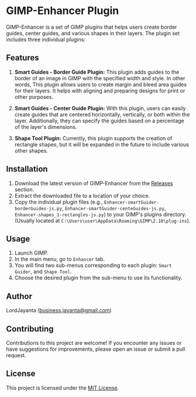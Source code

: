 # GIMP-Enhancer Plugin

GIMP-Enhancer is a set of GIMP plugins that helps users create border guides, center guides, and various shapes in their layers. The plugin set includes three individual plugins:

## Features

1. **Smart Guides - Border Guide Plugin:** This plugin adds guides to the border of an image in GIMP with the specified width and style. In other words, This plugin allows users to create margin and bleed area guides for their layers. It helps with aligning and preparing designs for print or other purposes.

2. **Smart Guides - Center Guide Plugin:** With this plugin, users can easily create guides that are centered horizontally, vertically, or both within the layer. Additionally, they can specify the guides based on a percentage of the layer's dimensions.

3. **Shape Tool Plugin:** Currently, this plugin supports the creation of rectangle shapes, but it will be expanded in the future to include various other shapes.

## Installation

1. Download the latest version of GIMP-Enhancer from the [Releases](https://github.com/LordJayanta/GIMP-Enhancer) section.
2. Extract the downloaded file to a location of your choice.
3. Copy the individual plugin files (e.g., `Enhancer-smartGuider-borderGuides-js.py`, `Enhancer-smartGuider-centeGuides-js.py`, `Enhancer-shapes_1-rectangles-js.py`) to your GIMP's plugins directory. (Usually located at `C:\Users\user\AppData\Roaming\GIMP\2.10\plug-ins`).



## Usage

1. Launch GIMP.
2. In the main menu, go to `Enhancer` tab.
3. You will find two sub-menus corresponding to each plugin: `Smart Guider`, and `Shape Tool`.
4. Choose the desired plugin from the sub-menu to use its functionality.


## Author

LordJayanta (business.jayanta@gmail.com)

## Contributing

Contributions to this project are welcome! If you encounter any issues or have suggestions for improvements, please open an issue or submit a pull request.


## License

This project is licensed under the [MIT License](https://github.com/LordJayanta/GIMP-Enhancer).


